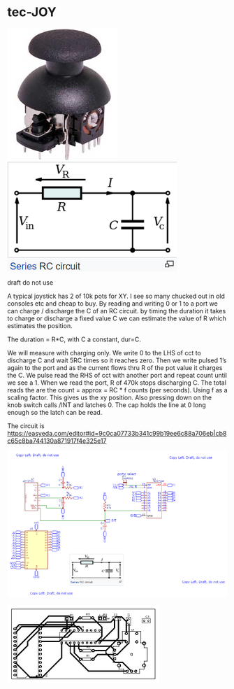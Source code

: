 # tec-JOY

![](https://github.com/SteveJustin1963/tec-JOY/blob/master/pics/1.png) ![](https://github.com/SteveJustin1963/tec-JOY/blob/master/pics/2.png)

draft do not use

A typical joystick has 2 of 10k pots for XY. I see so many chucked out in old consoles etc and cheap to buy. By reading and writing 0 or 1 to a port we can charge / discharge the C of an RC circuit. by timing the duration it takes to charge or discharge a fixed value C we can estimate the value of R which estimates the position. 

The duration = R*C, with C a constant, dur=C.

We will measure with charging only. We write 0 to the LHS of cct to discharge C and wait 5RC times so it reaches zero. Then we write pulsed 1’s again to the port and as the current flows thru R of the pot value it charges the C. We pulse read the RHS of cct with another port and repeat count until we see a 1. When we read the port, R of 470k stops discharging C. The total reads the are the count = approx = RC * f counts (per seconds). Using f as a scaling factor. This gives us the xy position.
Also pressing down on the knob switch calls /INT and latches 0. The cap holds the line at 0 long enough so the latch can be read.

The circuit is https://easyeda.com/editor#id=9c0ca07733b341c99b19ee6c88a706eb|cb8c65c8ba744130a871917f4e325e17

![](https://github.com/SteveJustin1963/tec-JOY/blob/master/pics/Schematic_tec-JOY_2021-07-04.png)

![](https://github.com/SteveJustin1963/tec-JOY/blob/master/pics/PCB_PCB_tec-JOY_2021-07-04.png)


